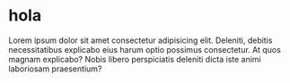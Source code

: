  # hola
 
Lorem ipsum dolor sit amet consectetur adipisicing elit. Deleniti, debitis necessitatibus explicabo eius harum optio possimus consectetur. At quos magnam explicabo? Nobis libero perspiciatis deleniti dicta iste animi laboriosam praesentium?


###